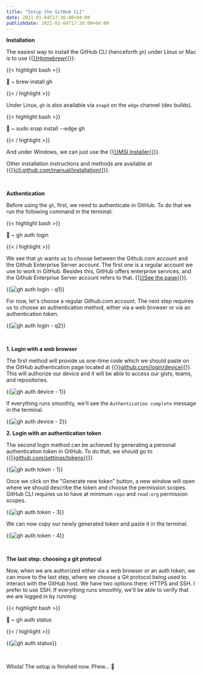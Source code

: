 ```yaml
---
title: "Setup the GitHub CLI"
date: 2021-01-04T17:30:00+04:00
publishdate: 2021-01-04T17:30:00+04:00
---
```


**Installation**

The easiest way to install the GitHub CLI (henceforth `gh`) under Linux or Mac is to use {{<a href="https://gist.github.com/oorkan/6e4f44652c1458032d20d517d52ab608" target="_blank" rel="noopener noreferrer">}}Homebrew{{</a>}}:

{{< highlight bash >}}

🚀 ~ brew install gh

{{< / highlight >}}

Under Linux, `gh` is also available via `snapd` on the `edge` channel (dev builds).

{{< highlight bash >}}

🚀 ~ sudo snap install --edge gh

{{< / highlight >}}

And under Windows, we can just use the {{<a href="https://github.com/cli/cli/releases/download/v1.4.0/gh_1.4.0_windows_amd64.msi" target="_blank" rel="noopener noreferrer">}}MSI Installer{{</a>}}.

Other installation instructions and methods are available at {{<a href="https://cli.github.com/manual/installation" target="_blank" rel="noopener noreferrer">}}cli.github.com/manual/installation{{</a>}}.

&nbsp;

**Authentication**

Before using the `gh`, first, we need to authenticate in GitHub. To do that we run the following command in the terminal:

{{< highlight bash >}}

🚀 ~ gh auth login

{{< / highlight >}}

We see that `gh` wants us to choose between the Github.com account and the Github Enterprise Server account. The first one is a regular account we use to work in GitHub. Besides this, GitHub offers enterprise services, and the Github Enterprise Server account refers to that. {{<a href="https://github.com/enterprise" target="_blank" rel="noopener noreferrer">}}See the page{{</a>}}.

{{<img src="https://res.cloudinary.com/oorkan/image/upload/v1609535399/blog/img/topics/git/github_cli_setup/gh_auth_login-q1_dfqlep.png" alt="gh auth login - q1" loading="lazy">}}

For now, let's choose a regular Github.com account. The next step requires us to choose an authentication method, either via a web browser or via an authentication token.

{{<img src="https://res.cloudinary.com/oorkan/image/upload/v1609533486/blog/img/topics/git/github_cli_setup/gh_auth_login-q2_xoypye.png" alt="gh auth login - q2" loading="lazy">}}

&nbsp;

**1. Login with a web browser**

The first method will provide us one-time code which we should paste on the GitHub authentication page located at {{<a href="https://github.com/login/device" target="_blank" rel="noopener noreferrer">}}github.com/login/device{{</a>}}. This will authorize our device and it will be able to access our gists, teams, and repositories. 

{{<img src="https://res.cloudinary.com/oorkan/image/upload/v1609546405/blog/img/topics/git/github_cli_setup/gh_auth_device-1_q8jyet.png" alt="gh auth device - 1" loading="lazy">}}

If everything runs smoothly, we'll see the `Authentication complete` message in the terminal.

{{<img src="https://res.cloudinary.com/oorkan/image/upload/v1609546561/blog/img/topics/git/github_cli_setup/gh_auth_device-2_ea6swc.png" alt="gh auth device - 2" loading="lazy">}}

**2. Login with an authentication token**

The second login method can be achieved by generating a personal authentication token in GitHub. To do that, we should go to {{<a href="https://github.com/settings/tokens" target="_blank" rel="noopener noreferrer">}}github.com/settings/tokens{{</a>}}.

{{<img src="https://res.cloudinary.com/oorkan/image/upload/v1609547977/blog/img/topics/git/github_cli_setup/gh_auth_token-1_bo1zak.png" alt="gh auth token - 1" loading="lazy">}}

Once we click on the "Generate new token" button, a new window will open where we should describe the token and choose the permission scopes. GitHub CLI requires us to have at minimum `repo` and `read:org` permission scopes.

{{<img src="https://res.cloudinary.com/oorkan/image/upload/v1609633287/blog/img/topics/git/github_cli_setup/gh_auth_token-3_awuzxb.png" alt="gh auth token - 3" loading="lazy">}}

We can now copy our newly generated token and paste it in the terminal.

{{<img src="https://res.cloudinary.com/oorkan/image/upload/v1609633886/blog/img/topics/git/github_cli_setup/gh_auth_token-4_xjoqli.png" alt="gh auth token - 4" loading="lazy">}}

&nbsp;

**The last step: choosing a git protocol**

Now, when we are authorized either via a web browser or an auth token, we can move to the last step, where we choose a Git protocol being used to interact with the GitHub host. We have two options there: HTTPS and SSH. I prefer to use SSH. If everything runs smoothly, we'll be able to verify that we are logged in by running:

{{< highlight bash >}}

🚀 ~ gh auth status

{{< / highlight >}}

{{<img src="https://res.cloudinary.com/oorkan/image/upload/v1609635633/blog/img/topics/git/github_cli_setup/gh_auth_status_ftq5kc.png" alt="gh auth status" loading="lazy">}}

&nbsp;

Whola! The setup is finished now. Phew... 🥴